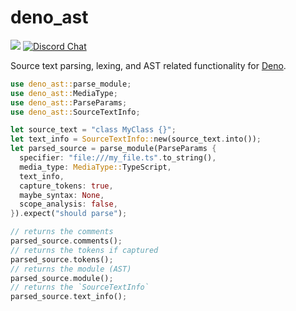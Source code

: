 # deno_ast

[![](https://img.shields.io/crates/v/deno_ast.svg)](https://crates.io/crates/deno_ast)
[![Discord Chat](https://img.shields.io/discord/684898665143206084?logo=discord&style=social)](https://discord.gg/deno)

Source text parsing, lexing, and AST related functionality for
[Deno](https://deno.land).

```rust
use deno_ast::parse_module;
use deno_ast::MediaType;
use deno_ast::ParseParams;
use deno_ast::SourceTextInfo;

let source_text = "class MyClass {}";
let text_info = SourceTextInfo::new(source_text.into());
let parsed_source = parse_module(ParseParams {
  specifier: "file:///my_file.ts".to_string(),
  media_type: MediaType::TypeScript,
  text_info,
  capture_tokens: true,
  maybe_syntax: None,
  scope_analysis: false,
}).expect("should parse");

// returns the comments
parsed_source.comments();
// returns the tokens if captured
parsed_source.tokens();
// returns the module (AST)
parsed_source.module();
// returns the `SourceTextInfo`
parsed_source.text_info();
```
